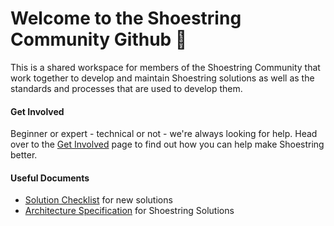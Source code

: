 # Welcome to the Shoestring Community Github 👋
This is a shared workspace for members of the Shoestring Community that work together to develop and maintain Shoestring solutions as well as the standards and processes that are used to develop them.

#### Get Involved
Beginner or expert - technical or not - we're always looking for help. Head over to the [Get Involved](https://github.com/Shoestring-Community/Get-Involved) page to find out how you can help make Shoestring better.


#### Useful Documents
* [Solution Checklist]() for new solutions
* [Architecture Specification]() for Shoestring Solutions



